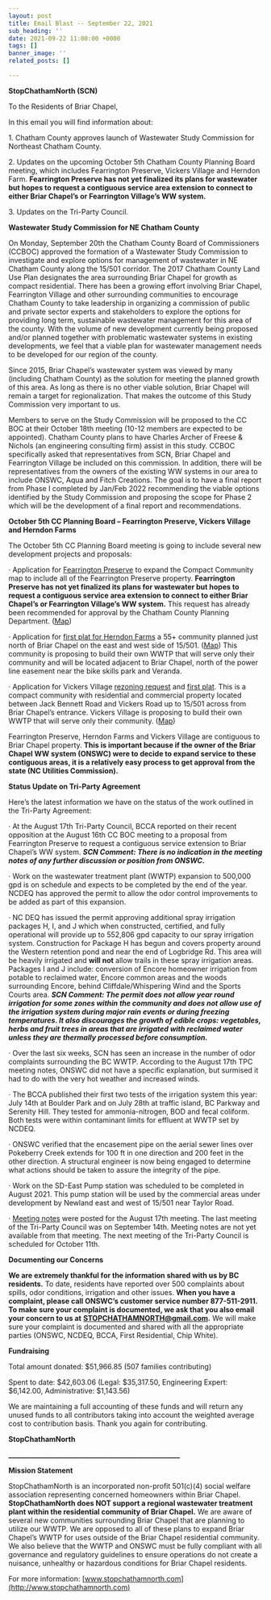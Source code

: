 ```yaml
---
layout: post
title: Email Blast -- September 22, 2021
sub_heading: ''
date: 2021-09-22 11:00:00 +0000
tags: []
banner_image: ''
related_posts: []

---
```

**StopChathamNorth (SCN)**

To the Residents of Briar Chapel,

In this email you will find information about:

1\. Chatham County approves launch of Wastewater Study Commission for Northeast Chatham County.

2\. Updates on the upcoming October 5th Chatham County Planning Board meeting, which includes Fearrington Preserve, Vickers Village and Herndon Farm. **Fearrington Preserve has not yet finalized its plans for wastewater but hopes to request a contiguous service area extension to connect to either Briar Chapel’s or Fearrington Village’s WW system.**

3\. Updates on the Tri-Party Council.

**Wastewater Study Commission for NE Chatham County**

On Monday, September 20th the Chatham County Board of Commissioners (CCBOC) approved the formation of a Wastewater Study Commission to investigate and explore options for management of wastewater in NE Chatham County along the 15/501 corridor. The 2017 Chatham County Land Use Plan designates the area surrounding Briar Chapel for growth as compact residential. There has been a growing effort involving Briar Chapel, Fearrington Village and other surrounding communities to encourage Chatham County to take leadership in organizing a commission of public and private sector experts and stakeholders to explore the options for providing long term, sustainable wastewater management for this area of the county. With the volume of new development currently being proposed and/or planned together with problematic wastewater systems in existing developments, we feel that a viable plan for wastewater management needs to be developed for our region of the county.

Since 2015, Briar Chapel’s wastewater system was viewed by many (including Chatham County) as the solution for meeting the planned growth of this area. As long as there is no other viable solution, Briar Chapel will remain a target for regionalization. That makes the outcome of this Study Commission very important to us.

Members to serve on the Study Commission will be proposed to the CC BOC at their October 18th meeting (10-12 members are expected to be appointed). Chatham County plans to have Charles Archer of Freese & Nichols (an engineering consulting firm) assist in this study. CCBOC specifically asked that representatives from SCN, Briar Chapel and Fearrington Village be included on this commission. In addition, there will be representatives from the owners of the existing WW systems in our area to include ONSWC, Aqua and Fitch Creations. The goal is to have a final report from Phase I completed by Jan/Feb 2022 recommending the viable options identified by the Study Commission and proposing the scope for Phase 2 which will be the development of a final report and recommendations.

**October 5th CC Planning Board – Fearrington Preserve, Vickers Village and Herndon Farms**

The October 5th CC Planning Board meeting is going to include several new development projects and proposals:

· Application for [Fearrington Preserve](https://www.chathamcountync.gov/government/departments-programs/planning/rezonings-subdivision-cases/2021-items/fearrington-preserve-congruus-cco-text-and-map-amendment) to expand the Compact Community map to include all of the Fearrington Preserve property. **Fearrington Preserve has not yet finalized its plans for wastewater but hopes to request a contiguous service area extension to connect to either Briar Chapel’s or Fearrington Village’s WW system.** This request has already been recommended for approval by the Chatham County Planning Department. ([Map](https://drive.google.com/file/d/1efkG9PXpVSQF-dpV-U57bbNPutzB7rv0/view?usp=sharing))

· Application for [first plat for Herndon Farms](https://www.chathamcountync.gov/government/departments-programs/planning/rezonings-subdivision-cases/2021-items/herndon-farms-first-plat) a 55+ community planned just north of Briar Chapel on the east and west side of 15/501. ([Map](https://www.chathamcountync.gov/home/showpublisheddocument/57235/637667725893470000)) This community is proposing to build their own WWTP that will serve only their community and will be located adjacent to Briar Chapel, north of the power line easement near the bike skills park and Veranda.

· Application for Vickers Village [rezoning request](https://www.chathamcountync.gov/government/departments-programs/planning/rezonings-subdivision-cases/2021-items/vickers-village-cco-rezoning) and [first plat](https://www.chathamcountync.gov/government/departments-programs/planning/rezonings-subdivision-cases/2021-items/vickers-village-first-plat). This is a compact community with residential and commercial property located between Jack Bennett Road and Vickers Road up to 15/501 across from Briar Chapel’s entrance. Vickers Village is proposing to build their own WWTP that will serve only their community. ([Map](https://www.chathamcountync.gov/home/showpublisheddocument/57367/637667792886470000))

Fearrington Preserve, Herndon Farms and Vickers Village are contiguous to Briar Chapel property. **This is important because if the owner of the Briar Chapel WW system (ONSWC) were to decide to expand service to these contiguous areas, it is a relatively easy process to get approval from the state (NC Utilities Commission).**

**Status Update on Tri-Party Agreement**

Here’s the latest information we have on the status of the work outlined in the Tri-Party Agreement:

· At the August 17th Tri-Party Council, BCCA reported on their recent opposition at the August 16th CC BOC meeting to a proposal from Fearrington Preserve to request a contiguous service extension to Briar Chapel’s WW system. **_SCN Comment: There is no indication in the meeting notes of any further discussion or position from ONSWC._**

· Work on the wastewater treatment plant (WWTP) expansion to 500,000 gpd is on schedule and expects to be completed by the end of the year. NCDEQ has approved the permit to allow the odor control improvements to be added as part of this expansion.

· NC DEQ has issued the permit approving additional spray irrigation packages H, I, and J which when constructed, certified, and fully operational will provide up to 552,806 gpd capacity to our spray irrigation system. Construction for Package H has begun and covers property around the Western retention pond and near the end of Logbridge Rd. This area will be heavily irrigated and **will not** allow trails in these spray irrigation areas. Packages I and J include: conversion of Encore homeowner irrigation from potable to reclaimed water, Encore common areas and the woods surrounding Encore, behind Cliffdale/Whispering Wind and the Sports Courts area. **_SCN Comment: The permit does not allow year round irrigation for some zones within the community and does not allow use of the irrigation system during major rain events or during freezing temperatures. It also discourages the growth of edible crops: vegetables, herbs and fruit trees in areas that are irrigated with reclaimed water unless they are thermally processed before consumption._**

· Over the last six weeks, SCN has seen an increase in the number of odor complaints surrounding the BC WWTP. According to the August 17th TPC meeting notes, ONSWC did not have a specific explanation, but surmised it had to do with the very hot weather and increased winds.

· The BCCA published their first two tests of the irrigation system this year: July 14th at Boulder Park and on July 28th at traffic island, BC Parkway and Serenity Hill. They tested for ammonia-nitrogen, BOD and fecal coliform. Both tests were within contaminant limits for effluent at WWTP set by NCDEQ.

· ONSWC verified that the encasement pipe on the aerial sewer lines over Pokeberry Creek extends for 100 ft in one direction and 200 feet in the other direction. A structural engineer is now being engaged to determine what actions should be taken to assure the integrity of the pipe.

· Work on the SD-East Pump station was scheduled to be completed in August 2021. This pump station will be used by the commercial areas under development by Newland east and west of 15/501 near Taylor Road.

· [Meeting notes](https://www.briarchapellife.com/ResourceCenter/Download/44435/tpc%20report%20final?doc_id=2955775&print=1&view=1) were posted for the August 17th meeting. The last meeting of the Tri-Party Council was on September 14th. Meeting notes are not yet available from that meeting. The next meeting of the Tri-Party Council is scheduled for October 11th.

**Documenting our Concerns**

**We are extremely thankful for the information shared with us by BC residents.** To date, residents have reported over 500 complaints about spills, odor conditions, irrigation and other issues. **When you have a complaint, please call ONSWC’s customer service number 877-511-2911. To make sure your complaint is documented, we ask that you also email your concern to us at** [**STOPCHATHAMNORTH@gmail.com**](mailto:STOPCHATHAMNORTH@gmail.com)**.** We will make sure your complaint is documented and shared with all the appropriate parties (ONSWC, NCDEQ, BCCA, First Residential, Chip White).

**Fundraising**

Total amount donated: $51,966.85 (507 families contributing)

Spent to date: $42,603.06 (Legal: $35,317.50, Engineering Expert: $6,142.00, Administrative: $1,143.56)

We are maintaining a full accounting of these funds and will return any unused funds to all contributors taking into account the weighted average cost to contribution basis. Thank you again for contributing.

**StopChathamNorth**

**___________________________________________________**

**Mission Statement**

StopChathamNorth is an incorporated non-profit 501(c)(4) social welfare association representing concerned homeowners within Briar Chapel. **StopChathamNorth does NOT support a regional wastewater treatment plant within the residential community of Briar Chapel.** We are aware of several new communities surrounding Briar Chapel that are planning to utilize our WWTP. We are opposed to all of these plans to expand Briar Chapel’s WWTP for uses outside of the Briar Chapel residential community. We also believe that the WWTP and ONSWC must be fully compliant with all governance and regulatory guidelines to ensure operations do not create a nuisance, unhealthy or hazardous conditions for Briar Chapel residents.

For more information: [www.stopchathamnorth.com](http://www.stopchathamnorth.com)